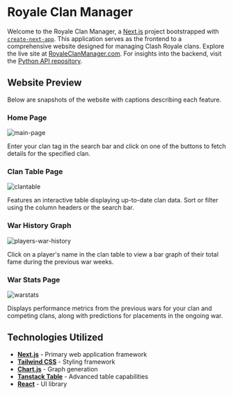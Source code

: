 # Royale Clan Manager

Welcome to the Royale Clan Manager, a [Next.js](https://nextjs.org/) project bootstrapped with [`create-next-app`](https://github.com/vercel/next.js/tree/canary/packages/create-next-app). This application serves as the frontend to a comprehensive website designed for managing Clash Royale clans. Explore the live site at [RoyaleClanManager.com](https://royaleclanmanager.com). For insights into the backend, visit the [Python API repository](https://github.com/fculmone/python-api-clashroyale).

## Website Preview

Below are snapshots of the website with captions describing each feature.

### Home Page

![main-page](https://github.com/fculmone/clash-nextjs-website/assets/105392749/8d972536-1b53-4d9f-8b1e-4f938cbf476a)

Enter your clan tag in the search bar and click on one of the buttons to fetch details for the specified clan.

### Clan Table Page

![clantable](https://github.com/fculmone/clash-nextjs-website/assets/105392749/84930255-0756-4e89-b392-51cff78045ca)

Features an interactive table displaying up-to-date clan data. Sort or filter using the column headers or the search bar.

### War History Graph

![players-war-history](https://github.com/fculmone/clash-nextjs-website/assets/105392749/511db656-deab-4e67-9638-5088ae3e5137)

Click on a player's name in the clan table to view a bar graph of their total fame during the previous war weeks.

### War Stats Page

![warstats](https://github.com/fculmone/clash-nextjs-website/assets/105392749/2c418023-4b9b-4cce-b0f7-fbffa16ccdd9)

Displays performance metrics from the previous wars for your clan and competing clans, along with predictions for placements in the ongoing war.

## Technologies Utilized

- **[Next.js](https://nextjs.org/)** - Primary web application framework
- **[Tailwind CSS](https://tailwindcss.com/)** - Styling framework
- **[Chart.js](https://www.chartjs.org/)** - Graph generation
- **[Tanstack Table](https://tanstack.com)** - Advanced table capabilities
- **[React](https://react.dev/)** - UI library
